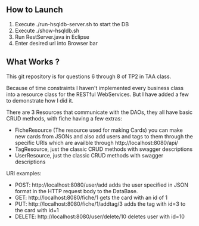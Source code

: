 

## How to Launch

1. Execute ./run-hsqldb-server.sh to start the DB
2. Execute ./show-hsqldb.sh
3. Run RestServer.java in Eclipse
4. Enter desired url into Browser bar

## What Works ?

This git repository is for questions 6 through 8 of TP2 in TAA class.

Because of time constraints I haven't implemented every business class into a resource class for the RESTful WebServices. But I have added a few to demonstrate how I did it.

There are 3 Resources that communicate with the DAOs, they all have basic CRUD methods, with fiche having a few extras:

- FicheResource (The resource used for making Cards) you can make new cards from JSONs and also add users and tags to them through the specific URIs which are availble through http://localhost:8080/api/
- TagResource, just the classic CRUD methods with swagger descriptions
- UserResource, just the classic CRUD methods with swagger descriptions


URI examples: 
- POST: http://localhost:8080/user/add adds the user specified in JSON format in the HTTP request body to the DataBase.
- GET: http://localhost:8080/fiche/1 gets the card with an id of 1
- PUT: http://localhost:8080/fiche/1/addtag/3 adds the tag with id=3 to the card with id=1
- DELETE: http://localhost:8080/user/delete/10 deletes user with id=10
